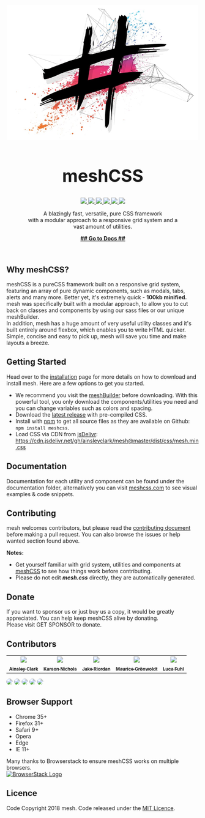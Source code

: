 <p align="center">
  <a href="https://www.meshcss.com">
    <img alt="mesh-logo" src="res/mesh-background-min.jpg" width="500">
  </a>
</p>

<h1 align="center" style="font-size: 3.2em">
  meshCSS
</h1>

<p align="center">
  <a href="https://www.codefactor.io/repository/github/ainsleyclark/mesh">
  <img src="https://www.codefactor.io/repository/github/ainsleyclark/mesh/badge">
  </a>
  <a href="https://discord.gg/geBW7CN">
    <img src="https://img.shields.io/discord/569873903237857300.svg">
  </a>
  <a href="https://snyk.io/test/github/ainsleyclark/mesh?targetFile=package.json">
    <img src="https://snyk.io/test/github/ainsleyclark/mesh/badge.svg?targetFile=package.json">
  </a>
  <a href="https://github.com/ainsleyclark/mesh/issues">
    <img src="https://img.shields.io/badge/contributions-welcome-brightgreen.svg?style=flat">
  </a>
  <a href="https://david-dm.org/ainsleyclark/mesh">
    <img src="https://david-dm.org/ainsleyclark/mesh.svg">
  </a>
  <a href="https://github.com/ainsleyclark/mesh/blob/master/LICENSE">
    <img src="https://img.shields.io/badge/license-MIT-blue.svg?style=flat-square">
  </a>
</p>

<p align="center">
  A blazingly fast, versatile, pure CSS framework <br>
  with a modular approach to a responsive grid system and a <br>
  vast amount of utilities.<br>
</p>

<p align="center">
  <a href="https://www.meshcss.com/"><strong>## Go to Docs ##</strong></a>
</p>

<br/>

## Why meshCSS?

meshCSS is a pureCSS framework built on a responsive grid system, featuring an array of pure dynamic components, such as modals, tabs, alerts and many more. Better yet,
it's extremely quick - <strong>100kb minified.</strong><br />
mesh was specifically built with a modular approach, to allow you to cut back on classes and components by using our sass files or our unique meshBuilder.<br/>
In addition, mesh has a huge amount of very useful utility classes and it's built entirely around flexbox, which enables you to write HTML quicker.<br/>
Simple, concise and easy to pick up, mesh will save you time and make layouts a breeze.

## Getting Started

Head over to the [installation](https://meshcss.com/documentation/getting-started/installation) page for more details on how to download and install mesh. Here are a few options to get you started.

- We recommend you visit the [meshBuilder](https://www.meshcss.com/builder) before downloading. With this powerful tool, you only download the components/utilities you need and you can change variables such as colors and spacing.
- Download the [latest release](https://github.com/ainsleyclark/mesh/releases/latest) with pre-compiled CSS.
- Install with [npm](https://npmjs.com) to get all source files as they are available on Github: ```npm install meshcss```.
- Load CSS via CDN from [jsDelivr](https://cdn.jsdelivr.net/gh/ainsleyclark/mesh@master/dist/css/mesh.min.css): https://cdn.jsdelivr.net/gh/ainsleyclark/mesh@master/dist/css/mesh.min.css


## Documentation

Documentation for each utility and component can be found under the documentation folder, alternatively you can visit [meshcss.com](https://www.meshcss.com) to see visual examples & code snippets.

## Contributing 

mesh welcomes contributors, but please read the [contributing document](CONTRIBUTING.md) before making a pull request. You can also browse the issues or help wanted section found above.

**Notes:**
- Get yourself familiar with grid system, utilities and components at [meshCSS](https://www.meshcss.com) to see how things work before contributing.
- Please do not edit ***mesh.css*** directly, they are automatically generated.

## Donate
If you want to sponsor us or just buy us a copy, it would be greatly appreciated. You can help keep meshCSS alive by donating. <br> Please visit GET SPONSOR to donate. 

## Contributors

<table border="0" cellpadding="0" cellspacing="0">
	<tr border="0">
		<td align="center" border="0">
			<a href="https://github.com/ainsleyclark">
				 <img src="https://avatars.githubusercontent.com/ainsleyclark" width="50px;"/>
				<br /><sub><b>Ainsley Clark</b></sub>
			</a>
		</td>
		<td align="center">
			<a href="https://github.com/nicholsk18">
				 <img src="https://avatars.githubusercontent.com/nicholsk18" width="50px;"/>
				<br /><sub><b>Karson Nichols</b></sub>
			</a>
		</td>
		<td align="center">
			<a href="https://github.com/Hazetheai">
				 <img src="https://avatars.githubusercontent.com/Hazetheai" width="50px;"/>
				<br /><sub><b>Jake Riordan</b></sub>
			</a>
		</td>
		<td align="center">
			<a href="https://github.com/versustune">
				 <img src="https://avatars.githubusercontent.com/versustune" width="50px;"/>
				<br /><sub><b>Maurice Grönwoldt</b></sub>
			</a>
		</td>
		<td align="center">
			<a href="https://github.com/kassuro">
				 <img src="https://avatars.githubusercontent.com/kassuro" width="50px;"/>
				<br /><sub><b>Luca Fuhl</b></sub>
			</a>
		</td>
</table>

<p float="left">
	<a href="https://github.com/ainsleyclark"><img src="https://avatars.githubusercontent.com/ainsleyclark" width="80px;" style="border-radius:100%""></a>
	<a href="https://github.com/nicholsk18"><img src="https://avatars.githubusercontent.com/nicholsk18" width="80px;" style="border-radius:100%""></a>
	<a href="https://github.com/Hazetheai"><img src="https://avatars.githubusercontent.com/Hazetheai" width="80px;" style="border-radius:100%""></a>
	<a href="https://github.com/versustune"><img src="https://avatars.githubusercontent.com/versustune" width="80px;" style="border-radius:100%""></a>
	<a href="https://github.com/kassuro"><img src="https://avatars.githubusercontent.com/kassuro" width="80px;" style="border-radius:100%"></a>
</p>

## Browser Support

- Chrome 35+
- Firefox 31+
- Safari 9+
- Opera
- Edge
- IE 11+

Many thanks to Browserstack to ensure meshCSS works on multiple browsers.<br/>
<a href="https://www.browserstack.com/">
  <img alt="BrowserStack Logo" src="https://www.meshcss.com/assets/img/browserstack-logo.png" width="144">
</a>

## Licence
Code Copyright 2018 mesh. Code released under the [MIT Licence](LICENCE).
